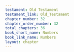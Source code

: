 ```yaml
---
testament: Old Testament
testament_link: Old_Testament
chapter_number: 32
chapter_order_number: 32
total_chapters: 36
book_short_name: Numbers
book_link_name: Numbers
layout: chapter
---
```

